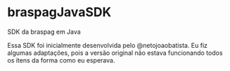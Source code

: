 # braspagJavaSDK
SDK da braspag em Java

Essa SDK foi inicialmente desenvolvida pelo @netojoaobatista. Eu fiz algumas adaptações, pois a versão original não estava funcionando todos os itens da forma como eu esperava.
